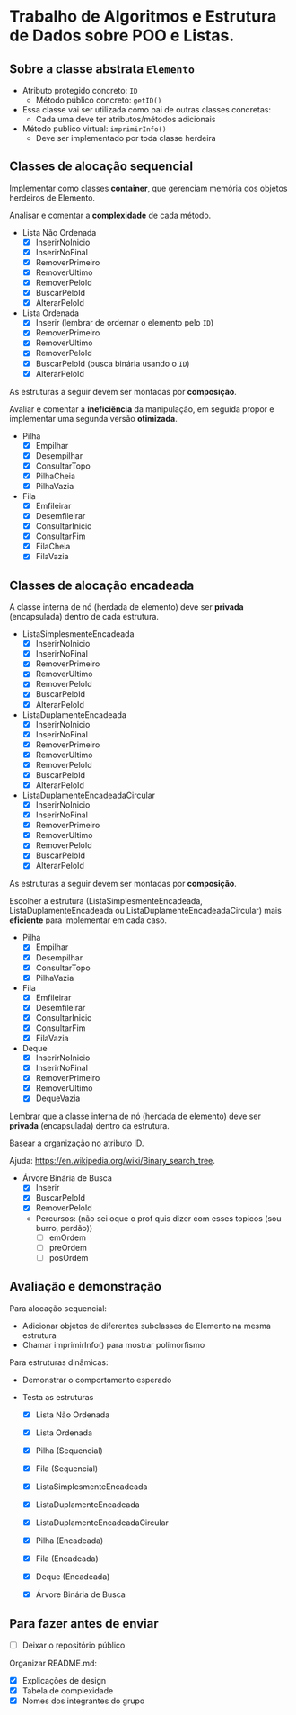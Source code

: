 # Trabalho de Algoritmos e Estrutura de Dados sobre POO e Listas. 

## Sobre a classe abstrata `Elemento`

- Atributo protegido concreto: `ID`
  - Método público concreto: `getID()`
- Essa classe vai ser utilizada como pai de outras classes concretas:
  - Cada uma deve ter atributos/métodos adicionais
- Método publico virtual: `imprimirInfo()`
  - Deve ser implementado por toda classe herdeira

## Classes de alocação sequencial

Implementar como classes **container**, que gerenciam memória dos objetos herdeiros de Elemento.

Analisar e comentar a **complexidade** de cada método.

- Lista Não Ordenada
  - [X] InserirNoInicio
  - [X] InserirNoFinal
  - [X] RemoverPrimeiro
  - [X] RemoverUltimo
  - [X] RemoverPeloId
  - [X] BuscarPeloId
  - [X] AlterarPeloId

- Lista Ordenada
  - [X] Inserir (lembrar de ordernar o elemento pelo `ID`)
  - [X] RemoverPrimeiro
  - [X] RemoverUltimo
  - [X] RemoverPeloId
  - [X] BuscarPeloId (busca binária usando o `ID`)
  - [X] AlterarPeloId

As estruturas a seguir devem ser montadas por **composição**.

Avaliar e comentar a **ineficiência** da manipulação, em seguida propor e implementar uma segunda versão **otimizada**.

- Pilha
  - [X] Empilhar
  - [X] Desempilhar
  - [X] ConsultarTopo
  - [X] PilhaCheia
  - [X] PilhaVazia

- Fila
  - [X] Emfileirar
  - [X] Desemfileirar
  - [X] ConsultarInicio
  - [X] ConsultarFim
  - [X] FilaCheia
  - [X] FilaVazia

## Classes de alocação encadeada

A classe interna de nó (herdada de elemento) deve ser **privada** (encapsulada) dentro de cada estrutura.

- ListaSimplesmenteEncadeada
  - [X] InserirNoInicio
  - [X] InserirNoFinal
  - [X] RemoverPrimeiro
  - [X] RemoverUltimo
  - [X] RemoverPeloId
  - [X] BuscarPeloId
  - [X] AlterarPeloId

- ListaDuplamenteEncadeada
  - [X] InserirNoInicio
  - [X] InserirNoFinal
  - [X] RemoverPrimeiro
  - [X] RemoverUltimo
  - [X] RemoverPeloId
  - [X] BuscarPeloId
  - [X] AlterarPeloId

- ListaDuplamenteEncadeadaCircular
  - [X] InserirNoInicio
  - [X] InserirNoFinal
  - [X] RemoverPrimeiro
  - [X] RemoverUltimo
  - [X] RemoverPeloId
  - [X] BuscarPeloId
  - [X] AlterarPeloId

As estruturas a seguir devem ser montadas por **composição**.

Escolher a estrutura (ListaSimplesmenteEncadeada, ListaDuplamenteEncadeada ou ListaDuplamenteEncadeadaCircular) mais **eficiente** para implementar em cada caso.

- Pilha
  - [X] Empilhar
  - [X] Desempilhar
  - [X] ConsultarTopo
  - [X] PilhaVazia

- Fila
  - [X] Emfileirar
  - [X] Desemfileirar
  - [X] ConsultarInicio
  - [X] ConsultarFim
  - [X] FilaVazia

- Deque
  - [X] InserirNoInicio
  - [X] InserirNoFinal
  - [X] RemoverPrimeiro
  - [X] RemoverUltimo
  - [X] DequeVazia

Lembrar que a classe interna de nó (herdada de elemento) deve ser **privada** (encapsulada) dentro da estrutura.

Basear a organização no atributo ID.

Ajuda: https://en.wikipedia.org/wiki/Binary_search_tree.

- Árvore Binária de Busca
  - [X] Inserir
  - [X] BuscarPeloId
  - [X] RemoverPeloId
  - Percursos: (não sei oque o prof quis dizer com esses topicos (sou burro, perdão))
    - [ ] emOrdem
    - [ ] preOrdem
    - [ ] posOrdem

## Avaliação e demonstração

Para alocação sequencial:
- Adicionar objetos de diferentes subclasses de Elemento na mesma estrutura
- Chamar imprimirInfo() para mostrar polimorfismo

Para estruturas dinâmicas:
- Demonstrar o comportamento esperado

- Testa as estruturas
  - [X] Lista Não Ordenada
  - [X] Lista Ordenada
  - [X] Pilha (Sequencial)
  - [X] Fila (Sequencial)
  - [X] ListaSimplesmenteEncadeada
  - [X] ListaDuplamenteEncadeada
  - [X] ListaDuplamenteEncadeadaCircular
  - [X] Pilha (Encadeada)
  - [X] Fila (Encadeada)
  - [X] Deque (Encadeada)
  - [X] Árvore Binária de Busca

    
## Para fazer antes de enviar

- [ ] Deixar o repositório público

Organizar README.md:
- [X] Explicações de design
- [X] Tabela de complexidade
- [X] Nomes dos integrantes do grupo

